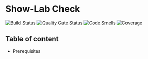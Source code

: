 Show-Lab Check
==============

[![Build Status](https://travis-ci.com/solec0der/showlab-check.svg?token=vkmRsouCARmuqQsURWV5&branch=master)](https://travis-ci.com/solec0der/showlab-check)
[![Quality Gate Status](https://sonarcloud.io/api/project_badges/measure?project=solec0der_showlab_check&metric=alert_status&token=b41fa93397c7d1682168c5ff1d7f5bdd2f4a64fb)](https://sonarcloud.io/dashboard?id=solec0der_showlab_check)
[![Code Smells](https://sonarcloud.io/api/project_badges/measure?project=solec0der_showlab_check&metric=code_smells&token=b41fa93397c7d1682168c5ff1d7f5bdd2f4a64fb)](https://sonarcloud.io/dashboard?id=solec0der_showlab_check)
[![Coverage](https://sonarcloud.io/api/project_badges/measure?project=solec0der_showlab_check&metric=coverage&token=b41fa93397c7d1682168c5ff1d7f5bdd2f4a64fb)](https://sonarcloud.io/dashboard?id=solec0der_showlab_check)

Table of content
----------------

* Prerequisites
